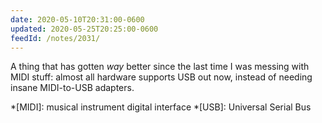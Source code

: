 ```yaml
---
date: 2020-05-10T20:31:00-0600
updated: 2020-05-25T20:25:00-0600
feedId: /notes/2031/
---
```


A thing that has gotten *way* better since the last time I was messing with MIDI stuff: almost all hardware supports USB out now, instead of needing insane MIDI-to-USB adapters.

*[MIDI]: musical instrument digital interface
*[USB]: Universal Serial Bus
